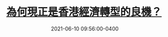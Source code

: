 ---
layout: post
title: <a href='https://www.master-insight.com/%e7%82%ba%e4%bd%95%e7%8f%be%e6%ad%a3%e6%98%af%e9%a6%99%e6%b8%af%e7%b6%93%e6%bf%9f%e8%bd%89%e5%9e%8b%e7%9a%84%e8%89%af%e6%a9%9f%ef%bc%9f/' target="_blank">為何現正是香港經濟轉型的良機？</a> 
date:  2021-06-10 09:56:00-0400
description: 香港社會在九七回歸後，對政策改變普遍存在恐懼感，任何需要改變經濟政策的方案，都會受制於港英年代起已主宰經濟命脈的不干預方針這個舒適圈，當香港經濟面臨結構性問題時，社會各界均認為不干預政策實屬過時。
tags: HongKong
categories: Chinese
---